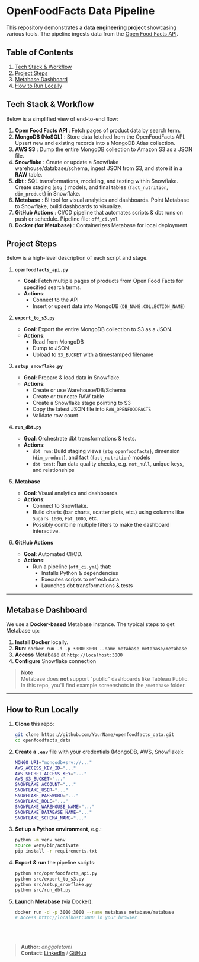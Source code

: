 # OpenFoodFacts Data Pipeline

This repository demonstrates a **data engineering project** showcasing various tools. The pipeline ingests data from the [Open Food Facts API](https://world.openfoodfacts.org/data).

## Table of Contents
1. [Tech Stack & Workflow](#tech-stack--workflow)
2. [Project Steps](#project-steps)
3. [Metabase Dashboard](#metabase-dashboard)
4. [How to Run Locally](#how-to-run-locally)

## Tech Stack & Workflow
Below is a simplified view of end-to-end flow:

1. **Open Food Facts API** : Fetch pages of product data by search term.
2. **MongoDB (NoSQL)** : Store data fetched from the OpenFoodFacts API. Upsert new and existing records into a MongoDB Atlas collection.
3. **AWS S3** : Dump the entire MongoDB collection to Amazon S3 as a JSON file.
4. **Snowflake** : Create or update a Snowflake warehouse/database/schema, ingest JSON from S3, and store it in a **RAW** table.
5. **dbt** : SQL transformations, modeling, and testing within Snowflake. Create staging (`stg_`) models, and final tables (`fact_nutrition`, `dim_product`) in Snowflake.
6. **Metabase** : BI tool for visual analytics and dashboards. Point Metabase to Snowflake, build dashboards to visualize.
7. **GitHub Actions** : CI/CD pipeline that automates scripts & dbt runs on push or schedule. Pipeline file: `off_ci.yml`
8. **Docker (for Metabase)** : Containerizes Metabase for local deployment.

## Project Steps
Below is a high-level description of each script and stage.

1. **`openfoodfacts_api.py`**  
   - **Goal**: Fetch multiple pages of products from Open Food Facts for specified search terms.
   - **Actions**:  
     - Connect to the API  
     - Insert or upsert data into MongoDB (`DB_NAME.COLLECTION_NAME`)

2. **`export_to_s3.py`**  
   - **Goal**: Export the entire MongoDB collection to S3 as a JSON.  
   - **Actions**:  
     - Read from MongoDB  
     - Dump to JSON  
     - Upload to `S3_BUCKET` with a timestamped filename

3. **`setup_snowflake.py`**  
   - **Goal**: Prepare & load data in Snowflake.  
   - **Actions**:  
     - Create or use Warehouse/DB/Schema  
     - Create or truncate RAW table  
     - Create a Snowflake stage pointing to S3  
     - Copy the latest JSON file into `RAW_OPENFOODFACTS`  
     - Validate row count

4. **`run_dbt.py`**  
   - **Goal**: Orchestrate dbt transformations & tests.  
   - **Actions**:  
     - `dbt run`: Build staging views (`stg_openfoodfacts`), dimension (`dim_product`), and fact (`fact_nutrition`) models  
     - `dbt test`: Run data quality checks, e.g. `not_null`, unique keys, and relationships

5. **Metabase**  
   - **Goal**: Visual analytics and dashboards.  
   - **Actions**:  
     - Connect to Snowflake.  
     - Build charts (bar charts, scatter plots, etc.) using columns like `Sugars_100G`, `Fat_100G`, etc.  
     - Possibly combine multiple filters to make the dashboard interactive.

6. **GitHub Actions**  
   - **Goal**: Automated CI/CD.  
   - **Actions**:  
     - Run a pipeline (`off_ci.yml`) that:  
       - Installs Python & dependencies  
       - Executes scripts to refresh data  
       - Launches dbt transformations & tests

---

## Metabase Dashboard
We use a **Docker-based** Metabase instance. The typical steps to get Metabase up:

1. **Install Docker** locally.  
2. **Run**: `docker run -d -p 3000:3000 --name metabase metabase/metabase`  
3. **Access** Metabase at `http://localhost:3000`  
4. **Configure** Snowflake connection

> **Note**  
> Metabase does **not** support "public" dashboards like Tableau Public. In this repo, you'll find example screenshots in the `/metabase` folder.

---

## How to Run Locally
1. **Clone** this repo:
   ```bash
   git clone https://github.com/YourName/openfoodfacts_data.git
   cd openfoodfacts_data
   ```

2. **Create a `.env`** file with your credentials (MongoDB, AWS, Snowflake):
   ```bash
   MONGO_URI="mongodb+srv://..."
   AWS_ACCESS_KEY_ID="..."
   AWS_SECRET_ACCESS_KEY="..."
   AWS_S3_BUCKET="..."
   SNOWFLAKE_ACCOUNT="..."
   SNOWFLAKE_USER="..."
   SNOWFLAKE_PASSWORD="..."
   SNOWFLAKE_ROLE="..."
   SNOWFLAKE_WAREHOUSE_NAME="..."
   SNOWFLAKE_DATABASE_NAME="..."
   SNOWFLAKE_SCHEMA_NAME="..."
   ```

3. **Set up a Python environment**, e.g.:
   ```bash
   python -m venv venv
   source venv/bin/activate
   pip install -r requirements.txt
   ```

4. **Export & run** the pipeline scripts:
   ```bash
   python src/openfoodfacts_api.py
   python src/export_to_s3.py
   python src/setup_snowflake.py
   python src/run_dbt.py
   ```

5. **Launch Metabase** (via Docker):
   ```bash
   docker run -d -p 3000:3000 --name metabase metabase/metabase
   # Access http://localhost:3000 in your browser
   ```

<br/><br/>

> **Author**: _anggoletomi_  
> **Contact**: [LinkedIn](https://www.linkedin.com/in/anggoletomi/) / [GitHub](https://github.com/anggoletomi)  